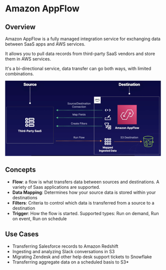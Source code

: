 # Amazon AppFlow

## Overview

Amazon AppFlow is a fully managed integration service for exchanging data between SaaS apps and AWS services.

It allows you to pull data records from third-party SaaS vendors and store them in AWS services.

It's a bi-directional service, data transfer can go both ways, with limited combinations.

![](images/appflow.png)


## Concepts

- **Flow**: a flow is what transfers data between sources and destinations. A variety of Saas applications are supported.
- **Data Mapping**: Determines how your source data is stored within your destinations
- **Filters**: Criteria to control which data is transferred from a source to a destination
- **Trigger**: How the flow is started. Supported types: Run on demand, Run on event, Run on schedule


## Use Cases

- Transferring Salesforce records to Amazon Redshift
- Ingesting and analyzing Slack conversations in S3
- Migrating Zendesk and other help desk support tickets to Snowflake
- Transferring aggregate data on a scheduled basis to S3*